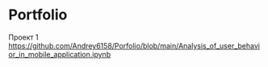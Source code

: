 # Portfolio
Проект 1
https://github.com/Andrey6158/Porfolio/blob/main/Analysis_of_user_behavior_in_mobile_application.ipynb
